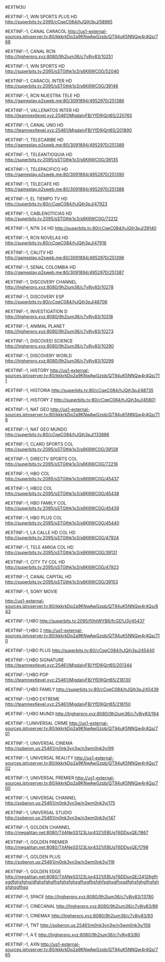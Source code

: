 #EXTM3U 


#EXTINF:-1, WIN SPORTS PLUS HD
http://superbits.tv:2095/cCqeC084/hJQjh3pJ/58985

#EXTINF:-1,  CANAL CARACOL
http://us1-external-sources.iptvserver.tv:80/kkkrkDp2a9KNwAwGzpb/QT94uK5NNQw4r4Qs/768

#EXTINF:-1, CANAL RCN
http://higherpro.xyz:8080/9h2ium36/c7v8jy83/10251

#EXTINF:-1, WIN SPORTS HD
http://superbits.tv:2095/sSTGthk1x3/s6K6WC0G/52040

#EXTINF:-1, CARACOL INTER HD
http://superbits.tv:2095/sSTGthk1x3/s6K6WC0G/39146


#EXTINF:-1, RCN NUESTRA TELE HD
http://gameplay.p2sweb.me:80/3091894/4952970/251386

#EXTINF:-1, VALLENATOS INTER HD
http://teamnextlevel.xyz:25461/MigdalyFB/YfD9jQrt65/220765

#EXTINF:-1, CANAL UNO HD
http://teamnextlevel.xyz:25461/MigdalyFB/YfD9jQrt65/201890

#EXTINF:-1,  TELECARIBE HD
http://gameplay.p2sweb.me:80/3091894/4952970/251389

#EXTINF:-1,  TELEANTIOQUIA HD
http://superbits.tv:2095/sSTGthk1x3/s6K6WC0G/39135

#EXTINF:-1, TELEPACIFICO HD
http://gameplay.p2sweb.me:80/3091894/4952970/251390

#EXTINF:-1, TELECAFE HD
http://gameplay.p2sweb.me:80/3091894/4952970/251388

#EXTINF:-1,  EL TIEMPO TV HD
http://superbits.tv:80/cCqeC084/hJQjh3pJ/47923

#EXTINF:-1,  CABLENOTICIAS HD
http://superbits.tv:2095/sSTGthk1x3/s6K6WC0G/72212

#EXTINF:-1,  NTN 24 HD
http://superbits.tv:80/cCqeC084/hJQjh3pJ/39140

#EXTINF:-1,  RCN NOVELAS HD
http://superbits.tv:80/cCqeC084/hJQjh3pJ/47916

#EXTINF:-1,  CALITV HD
http://gameplay.p2sweb.me:80/3091894/4952970/251396

#EXTINF:-1,  SENAL COLOMBIA HD
http://gameplay.p2sweb.me:80/3091894/4952970/251387

#EXTINF:-1, DISCOVERY CHANNEL 
http://higherpro.xyz:8080/9h2ium36/c7v8jy83/10278

#EXTINF:-1, DISCOVERY ESP 
http://superbits.tv:80/cCqeC084/hJQjh3pJ/48706

#EXTINF:-1, INVESTIGATION D 
http://higherpro.xyz:8080/9h2ium36/c7v8jy83/10318

#EXTINF:-1, ANIMAL PLANET 
http://higherpro.xyz:8080/9h2ium36/c7v8jy83/10273

#EXTINF:-1, DISCOVEEI SCIENCE 
http://higherpro.xyz:8080/9h2ium36/c7v8jy83/10290

#EXTINF:-1, DISCOVERY WORLD 
http://higherpro.xyz:8080/9h2ium36/c7v8jy83/10299

#EXTINF:-1, HISTORY 
http://us1-external-sources.iptvserver.tv:80/kkkrkDp2a9KNwAwGzpb/QT94uK5NNQw4r4Qs/711

#EXTINF:-1, HISTORIA 
http://superbits.tv:80/cCqeC084/hJQjh3pJ/48735

#EXTINF:-1, HISTORY 2 
http://superbits.tv:80/cCqeC084/hJQjh3pJ/45801

#EXTINF:-1, NAT GEO 
http://us1-external-sources.iptvserver.tv:80/kkkrkDp2a9KNwAwGzpb/QT94uK5NNQw4r4Qs/716

#EXTINF:-1, NAT GEO MUNDO 
http://superbits.tv:80/cCqeC084/hJQjh3pJ/133886



#EXTINF:-1, CLARO SPORTS COL
http://superbits.tv:2095/sSTGthk1x3/s6K6WC0G/39128

#EXTINF:-1, DIRECTV SPORTS COL
http://superbits.tv:2095/sSTGthk1x3/s6K6WC0G/72218

#EXTINF:-1, HBO COL
http://superbits.tv:2095/sSTGthk1x3/s6K6WC0G/45437

#EXTINF:-1, HBO2 COL
http://superbits.tv:2095/sSTGthk1x3/s6K6WC0G/45438

#EXTINF:-1, HBO FAMILY COL
http://superbits.tv:2095/sSTGthk1x3/s6K6WC0G/45439

#EXTINF:-1, HBO PLUS COL
http://superbits.tv:2095/sSTGthk1x3/s6K6WC0G/45440

#EXTINF:-1, LA CALLE HD COL HD
http://superbits.tv:2095/sSTGthk1x3/s6K6WC0G/47924

#EXTINF:-1, TELE AMIGA COL HD
http://superbits.tv:2095/sSTGthk1x3/s6K6WC0G/39131

#EXTINF:-1, CITY TV COL HD
http://superbits.tv:2095/sSTGthk1x3/s6K6WC0G/47923

#EXTINF:-1, CANAL CAPITAL HD
http://superbits.tv:2095/sSTGthk1x3/s6K6WC0G/39153


#EXTINF:-1, SONY MOVIE 

http://us1-external-sources.iptvserver.tv:80/kkkrkDp2a9KNwAwGzpb/QT94uK5NNQw4r4Qs/643

#EXTINF:-1,HBO 
http://superbits.tv:2095/f0htWYB6/fcGD1J3j/45437

#EXTINF:-1,HBO 2
http://us1-external-sources.iptvserver.tv:80/kkkrkDp2a9KNwAwGzpb/QT94uK5NNQw4r4Qs/710

#EXTINF:-1,HBO PLUS
http://superbits.tv:80/cCqeC084/hJQjh3pJ/45440

#EXTINF:-1,HBO SIGNATURE
http://teamnextlevel.xyz:25461/MigdalyFB/YfD9jQrt65/201344

#EXTINF:-1,HBO POP
http://teamnextlevel.xyz:25461/MigdalyFB/YfD9jQrt65/218130

#EXTINF:-1,HBO FAMILY
http://superbits.tv:80/cCqeC084/hJQjh3pJ/45439

#EXTINF:-1,HBO EXTREME
http://teamnextlevel.xyz:25461/MigdalyFB/YfD9jQrt65/218150

#EXTINF:-1,HBO MUNDI
http://higherpro.xyz:8080/9h2ium36/c7v8jy83/164

#EXTINF:-1,UNIVERSAL CRIME
http://us1-external-sources.iptvserver.tv:80/kkkrkDp2a9KNwAwGzpb/QT94uK5NNQw4r4Qs/701

#EXTINF:-1, UNIVERSAL CINEMA
http://soberon.us:25461/m0nk3yn3w/n3wm0nk3y/99

#EXTINF:-1, UNIVERSAL REALITY
http://us1-external-sources.iptvserver.tv:80/kkkrkDp2a9KNwAwGzpb/QT94uK5NNQw4r4Qs/702

#EXTINF:-1, UNIVERSAL PREMIER
http://us1-external-sources.iptvserver.tv:80/kkkrkDp2a9KNwAwGzpb/QT94uK5NNQw4r4Qs/700

#EXTINF:-1, UNIVERSAL CHANNEL
http://soberon.us:25461/m0nk3yn3w/n3wm0nk3y/175

#EXTINF:-1, UNIVERSAL STUDIO
http://soberon.us:25461/m0nk3yn3w/n3wm0nk3y/147

#EXTINF:-1, GOLDEN CHANNEL
http://megatitan.net:8080/TitANeSS123Llor4321/EBUgT6DDsxQE/1867

#EXTINF:-1, GOLDEN PREMIER
http://megatitan.net:8080/TitANeSS123Llor4321/EBUgT6DDsxQE/1798

#EXTINF:-1, GOLDEN PLUS
http://soberon.us:25461/m0nk3yn3w/n3wm0nk3y/116

#EXTINF:-1, GOLDEN EDGE
http://megatitan.net:8080/TitANeSS123Llor4321/EBUgT6DDsxQE/24126gfhsgdfghsfghg/dfghsfghgfhsfghsfghsgfhsgfhsfghfsghsgfhsgdfghsfghgfhsfghsfghsgfhsg

#EXTINF:-1, SPACE
http://higherpro.xyz:8080/9h2ium36/c7v8jy83/13780

#EXTINF:-1,  CINECANAL
http://higherpro.xyz:8080/9h2ium36/c7v8jy83/89

#EXTINF:-1, CINEMAX
http://higherpro.xyz:8080/9h2ium36/c7v8jy83/93

#EXTINF:-1,  TNT
http://soberon.us:25461/m0nk3yn3w/n3wm0nk3y/156

#EXTINF:-1,  A E
http://higherpro.xyz:8080/9h2ium36/c7v8jy83/80

#EXTINF:-1,  AXN
http://us1-external-sources.iptvserver.tv:80/kkkrkDp2a9KNwAwGzpb/QT94uK5NNQw4r4Qs/765





